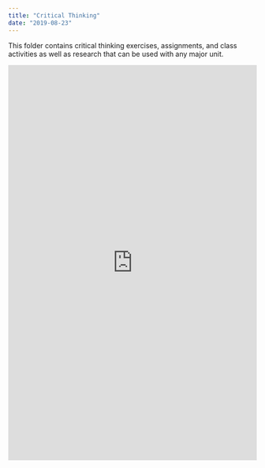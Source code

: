 ```yaml
---
title: "Critical Thinking"
date: "2019-08-23"
---
```


This folder contains critical thinking exercises, assignments, and class activities as well as research that can be used with any major unit.

<iframe src="https://olemiss.app.box.com/embed/s/k3vjtn9spzb5z3pfbx3mo7rdi99mvzfg?showItemFeedActions=false&amp;showParentPath=false&amp;sortColumn=date&amp;view=icon" width="100%" height="800" frameborder="0" allowfullscreen webkitallowfullscreen="" msallowfullscreen=""></iframe>
